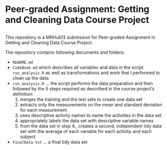 
# Peer-graded Assignment: Getting and Cleaning Data Course Project

## 

This repository is a MRHub13 submission for Peer-graded Assignment in
Getting and Cleaning Data Course Project. 

The repository contains following documents and folders:

* `README.md`
* `CodeBook.md` which describes all variables and data in the script `run_analysis.R` as well as transformations and work that I performed to clean up the data
* `run_analysis.R` … the script performs the data preparation and then followed by the 5 steps required as described in the course project’s definition:
   1. merges the training and the test sets to create one data set
   2. extracts only the measurements on the mean and standard deviation for each measurement
   3. uses descriptive activity names to name the activities in the data set 
   4. appropriately labels the data set with descriptive variable names 
   5. from the data set in step 4., creates a second, independent tidy data set with the
average of each variable for each activity and each subject
* `FinalData.txt` … a final tidy data set
